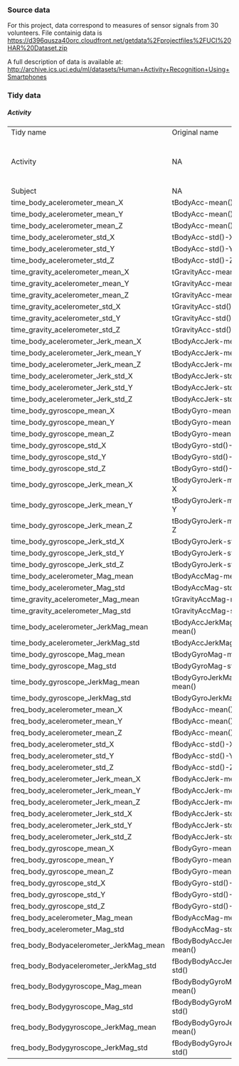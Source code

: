 
### Source data
For this project, data correspond to measures of sensor signals from 30 volunteers.  File containig data is
https://d396qusza40orc.cloudfront.net/getdata%2Fprojectfiles%2FUCI%20HAR%20Dataset.zip 

A full description of data is available at:
http://archive.ics.uci.edu/ml/datasets/Human+Activity+Recognition+Using+Smartphones 

### Tidy data
##### Activity



<table>
<tr>	<td>	Tidy name	</td><td>	Original name	</td><td>	Values	</td></tr>
<tr>	<td>	Activity	</td><td>	NA	</td><td>	Activity:  WALKING, WALKING_UPSTAIRS, WALKING_DOWNSTAIRS, SITTING, STANDING, LAYING</td></tr>
<tr>	<td>	Subject	</td><td>	NA	</td><td>	Integre form 1 to 3	</td></tr>
<tr>	<td>	time_body_acelerometer_mean_X	</td><td>	tBodyAcc-mean()-X	</td><td>	Double	</td></tr>
<tr>	<td>	time_body_acelerometer_mean_Y	</td><td>	tBodyAcc-mean()-Y	</td><td>	Double	</td></tr>
<tr>	<td>	time_body_acelerometer_mean_Z	</td><td>	tBodyAcc-mean()-Z	</td><td>	Double	</td></tr>
<tr>	<td>	time_body_acelerometer_std_X	</td><td>	tBodyAcc-std()-X	</td><td>	Double	</td></tr>
<tr>	<td>	time_body_acelerometer_std_Y	</td><td>	tBodyAcc-std()-Y	</td><td>	Double	</td></tr>
<tr>	<td>	time_body_acelerometer_std_Z	</td><td>	tBodyAcc-std()-Z	</td><td>	Double	</td></tr>
<tr>	<td>	time_gravity_acelerometer_mean_X	</td><td>	tGravityAcc-mean()-X	</td><td>	Double	</td></tr>
<tr>	<td>	time_gravity_acelerometer_mean_Y	</td><td>	tGravityAcc-mean()-Y	</td><td>	Double	</td></tr>
<tr>	<td>	time_gravity_acelerometer_mean_Z	</td><td>	tGravityAcc-mean()-Z	</td><td>	Double	</td></tr>
<tr>	<td>	time_gravity_acelerometer_std_X	</td><td>	tGravityAcc-std()-X	</td><td>	Double	</td></tr>
<tr>	<td>	time_gravity_acelerometer_std_Y	</td><td>	tGravityAcc-std()-Y	</td><td>	Double	</td></tr>
<tr>	<td>	time_gravity_acelerometer_std_Z	</td><td>	tGravityAcc-std()-Z	</td><td>	Double	</td></tr>
<tr>	<td>	time_body_acelerometer_Jerk_mean_X	</td><td>	tBodyAccJerk-mean()-X	</td><td>	Double	</td></tr>
<tr>	<td>	time_body_acelerometer_Jerk_mean_Y	</td><td>	tBodyAccJerk-mean()-Y	</td><td>	Double	</td></tr>
<tr>	<td>	time_body_acelerometer_Jerk_mean_Z	</td><td>	tBodyAccJerk-mean()-Z	</td><td>	Double	</td></tr>
<tr>	<td>	time_body_acelerometer_Jerk_std_X	</td><td>	tBodyAccJerk-std()-X	</td><td>	Double	</td></tr>
<tr>	<td>	time_body_acelerometer_Jerk_std_Y	</td><td>	tBodyAccJerk-std()-Y	</td><td>	Double	</td></tr>
<tr>	<td>	time_body_acelerometer_Jerk_std_Z	</td><td>	tBodyAccJerk-std()-Z	</td><td>	Double	</td></tr>
<tr>	<td>	time_body_gyroscope_mean_X	</td><td>	tBodyGyro-mean()-X	</td><td>	Double	</td></tr>
<tr>	<td>	time_body_gyroscope_mean_Y	</td><td>	tBodyGyro-mean()-Y	</td><td>	Double	</td></tr>
<tr>	<td>	time_body_gyroscope_mean_Z	</td><td>	tBodyGyro-mean()-Z	</td><td>	Double	</td></tr>
<tr>	<td>	time_body_gyroscope_std_X	</td><td>	tBodyGyro-std()-X	</td><td>	Double	</td></tr>
<tr>	<td>	time_body_gyroscope_std_Y	</td><td>	tBodyGyro-std()-Y	</td><td>	Double	</td></tr>
<tr>	<td>	time_body_gyroscope_std_Z	</td><td>	tBodyGyro-std()-Z	</td><td>	Double	</td></tr>
<tr>	<td>	time_body_gyroscope_Jerk_mean_X	</td><td>	tBodyGyroJerk-mean()-X	</td><td>	Double	</td></tr>
<tr>	<td>	time_body_gyroscope_Jerk_mean_Y	</td><td>	tBodyGyroJerk-mean()-Y	</td><td>	Double	</td></tr>
<tr>	<td>	time_body_gyroscope_Jerk_mean_Z	</td><td>	tBodyGyroJerk-mean()-Z	</td><td>	Double	</td></tr>
<tr>	<td>	time_body_gyroscope_Jerk_std_X	</td><td>	tBodyGyroJerk-std()-X	</td><td>	Double	</td></tr>
<tr>	<td>	time_body_gyroscope_Jerk_std_Y	</td><td>	tBodyGyroJerk-std()-Y	</td><td>	Double	</td></tr>
<tr>	<td>	time_body_gyroscope_Jerk_std_Z	</td><td>	tBodyGyroJerk-std()-Z	</td><td>	Double	</td></tr>
<tr>	<td>	time_body_acelerometer_Mag_mean	</td><td>	tBodyAccMag-mean()	</td><td>	Double	</td></tr>
<tr>	<td>	time_body_acelerometer_Mag_std	</td><td>	tBodyAccMag-std()	</td><td>	Double	</td></tr>
<tr>	<td>	time_gravity_acelerometer_Mag_mean	</td><td>	tGravityAccMag-mean()	</td><td>	Double	</td></tr>
<tr>	<td>	time_gravity_acelerometer_Mag_std	</td><td>	tGravityAccMag-std()	</td><td>	Double	</td></tr>
<tr>	<td>	time_body_acelerometer_JerkMag_mean	</td><td>	tBodyAccJerkMag-mean()	</td><td>	Double	</td></tr>
<tr>	<td>	time_body_acelerometer_JerkMag_std	</td><td>	tBodyAccJerkMag-std()	</td><td>	Double	</td></tr>
<tr>	<td>	time_body_gyroscope_Mag_mean	</td><td>	tBodyGyroMag-mean()	</td><td>	Double	</td></tr>
<tr>	<td>	time_body_gyroscope_Mag_std	</td><td>	tBodyGyroMag-std()	</td><td>	Double	</td></tr>
<tr>	<td>	time_body_gyroscope_JerkMag_mean	</td><td>	tBodyGyroJerkMag-mean()	</td><td>	Double	</td></tr>
<tr>	<td>	time_body_gyroscope_JerkMag_std	</td><td>	tBodyGyroJerkMag-std()	</td><td>	Double	</td></tr>
<tr>	<td>	freq_body_acelerometer_mean_X	</td><td>	fBodyAcc-mean()-X	</td><td>	Double	</td></tr>
<tr>	<td>	freq_body_acelerometer_mean_Y	</td><td>	fBodyAcc-mean()-Y	</td><td>	Double	</td></tr>
<tr>	<td>	freq_body_acelerometer_mean_Z	</td><td>	fBodyAcc-mean()-Z	</td><td>	Double	</td></tr>
<tr>	<td>	freq_body_acelerometer_std_X	</td><td>	fBodyAcc-std()-X	</td><td>	Double	</td></tr>
<tr>	<td>	freq_body_acelerometer_std_Y	</td><td>	fBodyAcc-std()-Y	</td><td>	Double	</td></tr>
<tr>	<td>	freq_body_acelerometer_std_Z	</td><td>	fBodyAcc-std()-Z	</td><td>	Double	</td></tr>
<tr>	<td>	freq_body_acelerometer_Jerk_mean_X	</td><td>	fBodyAccJerk-mean()-X	</td><td>	Double	</td></tr>
<tr>	<td>	freq_body_acelerometer_Jerk_mean_Y	</td><td>	fBodyAccJerk-mean()-Y	</td><td>	Double	</td></tr>
<tr>	<td>	freq_body_acelerometer_Jerk_mean_Z	</td><td>	fBodyAccJerk-mean()-Z	</td><td>	Double	</td></tr>
<tr>	<td>	freq_body_acelerometer_Jerk_std_X	</td><td>	fBodyAccJerk-std()-X	</td><td>	Double	</td></tr>
<tr>	<td>	freq_body_acelerometer_Jerk_std_Y	</td><td>	fBodyAccJerk-std()-Y	</td><td>	Double	</td></tr>
<tr>	<td>	freq_body_acelerometer_Jerk_std_Z	</td><td>	fBodyAccJerk-std()-Z	</td><td>	Double	</td></tr>
<tr>	<td>	freq_body_gyroscope_mean_X	</td><td>	fBodyGyro-mean()-X	</td><td>	Double	</td></tr>
<tr>	<td>	freq_body_gyroscope_mean_Y	</td><td>	fBodyGyro-mean()-Y	</td><td>	Double	</td></tr>
<tr>	<td>	freq_body_gyroscope_mean_Z	</td><td>	fBodyGyro-mean()-Z	</td><td>	Double	</td></tr>
<tr>	<td>	freq_body_gyroscope_std_X	</td><td>	fBodyGyro-std()-X	</td><td>	Double	</td></tr>
<tr>	<td>	freq_body_gyroscope_std_Y	</td><td>	fBodyGyro-std()-Y	</td><td>	Double	</td></tr>
<tr>	<td>	freq_body_gyroscope_std_Z	</td><td>	fBodyGyro-std()-Z	</td><td>	Double	</td></tr>
<tr>	<td>	freq_body_acelerometer_Mag_mean	</td><td>	fBodyAccMag-mean()	</td><td>	Double	</td></tr>
<tr>	<td>	freq_body_acelerometer_Mag_std	</td><td>	fBodyAccMag-std()	</td><td>	Double	</td></tr>
<tr>	<td>	freq_body_Bodyacelerometer_JerkMag_mean	</td><td>	fBodyBodyAccJerkMag-mean()	</td><td>	Double	</td></tr>
<tr>	<td>	freq_body_Bodyacelerometer_JerkMag_std	</td><td>	fBodyBodyAccJerkMag-std()	</td><td>	Double	</td></tr>
<tr>	<td>	freq_body_Bodygyroscope_Mag_mean	</td><td>	fBodyBodyGyroMag-mean()	</td><td>	Double	</td></tr>
<tr>	<td>	freq_body_Bodygyroscope_Mag_std	</td><td>	fBodyBodyGyroMag-std()	</td><td>	Double	</td></tr>
<tr>	<td>	freq_body_Bodygyroscope_JerkMag_mean	</td><td>	fBodyBodyGyroJerkMag-mean()	</td><td>	Double	</td></tr>
<tr>	<td>	freq_body_Bodygyroscope_JerkMag_std	</td><td>	fBodyBodyGyroJerkMag-std()	</td><td>	Double	</td></tr>


</table>

